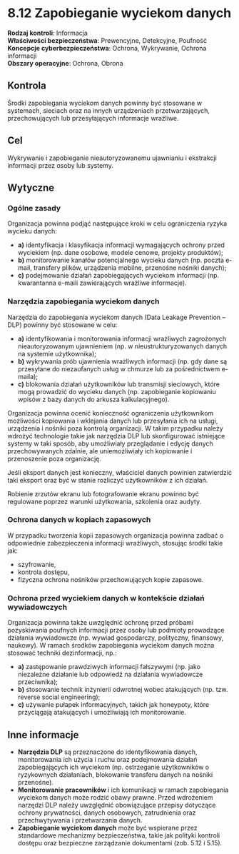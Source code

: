 # 8.12 Zapobieganie wyciekom danych

**Rodzaj kontroli**: Informacja  
**Właściwości bezpieczeństwa**: Prewencyjne, Detekcyjne, Poufność  
**Koncepcje cyberbezpieczeństwa**: Ochrona, Wykrywanie, Ochrona informacji  
**Obszary operacyjne**: Ochrona, Obrona

## Kontrola

Środki zapobiegania wyciekom danych powinny być stosowane w systemach, sieciach oraz na innych urządzeniach przetwarzających, przechowujących lub przesyłających informacje wrażliwe.

## Cel

Wykrywanie i zapobieganie nieautoryzowanemu ujawnianiu i ekstrakcji informacji przez osoby lub systemy.

## Wytyczne

### Ogólne zasady

Organizacja powinna podjąć następujące kroki w celu ograniczenia ryzyka wycieku danych:

- **a)** identyfikacja i klasyfikacja informacji wymagających ochrony przed wyciekiem (np. dane osobowe, modele cenowe, projekty produktów);
- **b)** monitorowanie kanałów potencjalnego wycieku danych (np. poczta e-mail, transfery plików, urządzenia mobilne, przenośne nośniki danych);
- **c)** podejmowanie działań zapobiegających wyciekom informacji (np. kwarantanna e-maili zawierających wrażliwe informacje).

### Narzędzia zapobiegania wyciekom danych

Narzędzia do zapobiegania wyciekom danych (Data Leakage Prevention – DLP) powinny być stosowane w celu:

- **a)** identyfikowania i monitorowania informacji wrażliwych zagrożonych nieautoryzowanym ujawnieniem (np. w nieustrukturyzowanych danych na systemie użytkownika);
- **b)** wykrywania prób ujawnienia wrażliwych informacji (np. gdy dane są przesyłane do niezaufanych usług w chmurze lub za pośrednictwem e-maila);
- **c)** blokowania działań użytkowników lub transmisji sieciowych, które mogą prowadzić do wycieku danych (np. zapobieganie kopiowaniu wpisów z bazy danych do arkusza kalkulacyjnego).

Organizacja powinna ocenić konieczność ograniczenia użytkownikom możliwości kopiowania i wklejania danych lub przesyłania ich na usługi, urządzenia i nośniki poza kontrolą organizacji. W takim przypadku należy wdrożyć technologie takie jak narzędzia DLP lub skonfigurować istniejące systemy w taki sposób, aby umożliwiały przeglądanie i edycję danych przechowywanych zdalnie, ale uniemożliwiały ich kopiowanie i przenoszenie poza organizację.

Jeśli eksport danych jest konieczny, właściciel danych powinien zatwierdzić taki eksport oraz być w stanie rozliczyć użytkowników z ich działań.

Robienie zrzutów ekranu lub fotografowanie ekranu powinno być regulowane poprzez warunki użytkowania, szkolenia oraz audyty.

### Ochrona danych w kopiach zapasowych

W przypadku tworzenia kopii zapasowych organizacja powinna zadbać o odpowiednie zabezpieczenia informacji wrażliwych, stosując środki takie jak:

- szyfrowanie,
- kontrola dostępu,
- fizyczna ochrona nośników przechowujących kopie zapasowe.

### Ochrona przed wyciekiem danych w kontekście działań wywiadowczych

Organizacja powinna także uwzględnić ochronę przed próbami pozyskiwania poufnych informacji przez osoby lub podmioty prowadzące działania wywiadowcze (np. wywiad gospodarczy, polityczny, finansowy, naukowy). W ramach środków zapobiegania wyciekom danych można stosować techniki dezinformacji, np.:

- **a)** zastępowanie prawdziwych informacji fałszywymi (np. jako niezależne działanie lub odpowiedź na działania wywiadowcze przeciwnika);
- **b)** stosowanie technik inżynierii odwrotnej wobec atakujących (np. tzw. reverse social engineering);
- **c)** używanie pułapek informacyjnych, takich jak honeypoty, które przyciągają atakujących i umożliwiają ich monitorowanie.

## Inne informacje

- **Narzędzia DLP** są przeznaczone do identyfikowania danych, monitorowania ich użycia i ruchu oraz podejmowania działań zapobiegających ich wyciekom (np. ostrzeganie użytkowników o ryzykownych działaniach, blokowanie transferu danych na nośniki przenośne).
- **Monitorowanie pracowników** i ich komunikacji w ramach zapobiegania wyciekom danych może rodzić obawy prawne. Przed wdrożeniem narzędzi DLP należy uwzględnić obowiązujące przepisy dotyczące ochrony prywatności, danych osobowych, zatrudnienia oraz przechwytywania i przetwarzania danych.
- **Zapobieganie wyciekom danych** może być wspierane przez standardowe mechanizmy bezpieczeństwa, takie jak polityki kontroli dostępu oraz bezpieczne zarządzanie dokumentami (zob. 5.12 i 5.15).
